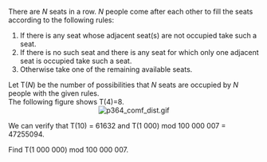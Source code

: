 <p>
There are <var>N</var> seats in a row. <var>N</var> people come after each other to fill the seats according to the following rules:
</p><ol type="1"><li>If there is any seat whose adjacent seat(s) are not occupied take such a seat.</li>
<li>If there is no such seat and there is any seat for which only one adjacent seat is occupied take such a seat.</li>
<li>Otherwise take one of the remaining available seats. </li>
</ol>
Let T(<var>N</var>) be the number of possibilities that <var>N</var> seats are occupied by <var>N</var> people with the given rules.<br /> The following figure shows T(4)=8.


<div align="center">
<img src="project/images/p364_comf_dist.gif" class="dark_img" alt="p364_comf_dist.gif" /></div>

<p>We can verify that T(10) = 61632 and T(1 000) mod 100 000 007 = 47255094.</p>
<p>Find T(1 000 000) mod 100 000 007.</p>
